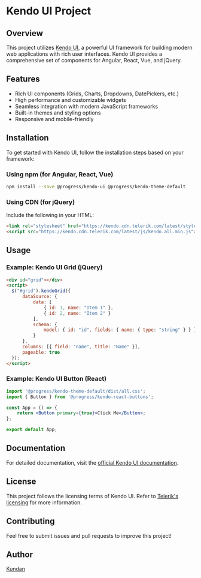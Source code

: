 # Kendo UI Project

## Overview
This project utilizes [Kendo UI](https://www.telerik.com/kendo-ui), a powerful UI framework for building modern web applications with rich user interfaces. Kendo UI provides a comprehensive set of components for Angular, React, Vue, and jQuery.

## Features
- Rich UI components (Grids, Charts, Dropdowns, DatePickers, etc.)
- High performance and customizable widgets
- Seamless integration with modern JavaScript frameworks
- Built-in themes and styling options
- Responsive and mobile-friendly

## Installation
To get started with Kendo UI, follow the installation steps based on your framework:

### Using npm (for Angular, React, Vue)
```sh
npm install --save @progress/kendo-ui @progress/kendo-theme-default
```

### Using CDN (for jQuery)
Include the following in your HTML:
```html
<link rel="stylesheet" href="https://kendo.cdn.telerik.com/latest/styles/kendo.default-v2.min.css" />
<script src="https://kendo.cdn.telerik.com/latest/js/kendo.all.min.js"></script>
```

## Usage

### Example: Kendo UI Grid (jQuery)
```html
<div id="grid"></div>
<script>
  $("#grid").kendoGrid({
      dataSource: {
          data: [
              { id: 1, name: "Item 1" },
              { id: 2, name: "Item 2" }
          ],
          schema: {
              model: { id: "id", fields: { name: { type: "string" } } }
          }
      },
      columns: [{ field: "name", title: "Name" }],
      pageable: true
  });
</script>
```

### Example: Kendo UI Button (React)
```jsx
import '@progress/kendo-theme-default/dist/all.css';
import { Button } from '@progress/kendo-react-buttons';

const App = () => {
    return <Button primary={true}>Click Me</Button>;
};

export default App;
```

## Documentation
For detailed documentation, visit the [official Kendo UI documentation](https://docs.telerik.com/kendo-ui).

## License
This project follows the licensing terms of Kendo UI. Refer to [Telerik's licensing](https://www.telerik.com/purchase/license-agreement/kendo-ui) for more information.

## Contributing
Feel free to submit issues and pull requests to improve this project!

## Author
[Kundan](https://github.com/your-github-profile)

